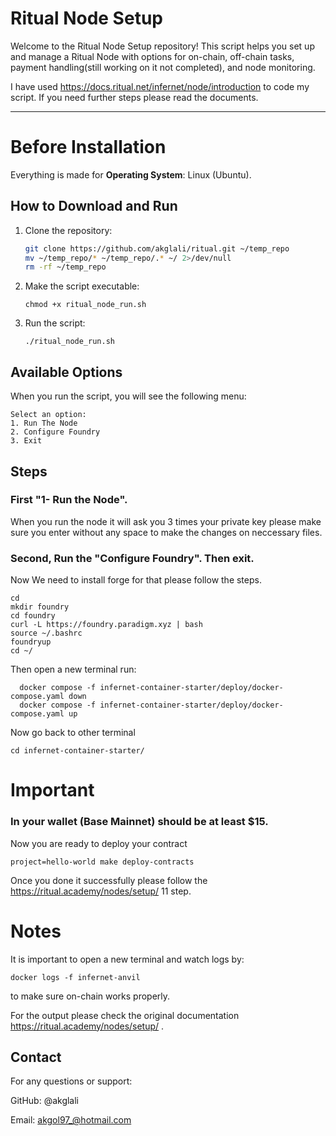 
# Ritual Node Setup

Welcome to the Ritual Node Setup repository! This script helps you set up and manage a Ritual Node with options for on-chain, off-chain tasks, payment handling(still working on it not completed), and node monitoring.

I have used https://docs.ritual.net/infernet/node/introduction to code my script. If you need further steps please read the documents.

---

# Before Installation 
Everything is made for 
 **Operating System**: Linux (Ubuntu).

## How to Download and Run

1. Clone the repository:
   ```bash
   git clone https://github.com/akglali/ritual.git ~/temp_repo
   mv ~/temp_repo/* ~/temp_repo/.* ~/ 2>/dev/null
   rm -rf ~/temp_repo

2. Make the script executable:

       chmod +x ritual_node_run.sh 
3. Run the script:
   
       ./ritual_node_run.sh 

## Available Options
When you run the script, you will see the following menu:
 
    Select an option:
    1. Run The Node
    2. Configure Foundry
    3. Exit

## Steps
  ### First "1- Run the Node".
When you run the node it will ask you 3 times  your private key please make sure you enter without any space to make the changes on neccessary files.
  
  
   ### Second, Run the "Configure Foundry". Then exit. 

  Now We need to install forge for that please follow the steps.
    
    cd
    mkdir foundry
    cd foundry
    curl -L https://foundry.paradigm.xyz | bash
    source ~/.bashrc
    foundryup
    cd ~/

  Then open a new terminal run:
      
      docker compose -f infernet-container-starter/deploy/docker-compose.yaml down
      docker compose -f infernet-container-starter/deploy/docker-compose.yaml up

Now go back to other terminal
    
    cd infernet-container-starter/

# Important
### In your wallet (Base Mainnet) should be at least $15.

Now you are ready to deploy your contract

    project=hello-world make deploy-contracts

Once you done it successfully please follow the https://ritual.academy/nodes/setup/
11 step.      


# Notes
It is important to open a new terminal and watch logs by:

    docker logs -f infernet-anvil

to make sure on-chain works properly.

For the output please check the original documentation https://ritual.academy/nodes/setup/ .


## Contact
For any questions or support:

GitHub: @akglali

Email: akgol97_@hotmail.com

